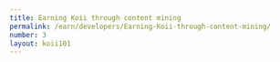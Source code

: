 ```yaml
---
title: Earning Koii through content mining
permalink: /earn/developers/Earning-Koii-through-content-mining/
number: 3
layout: koii101
---
```

